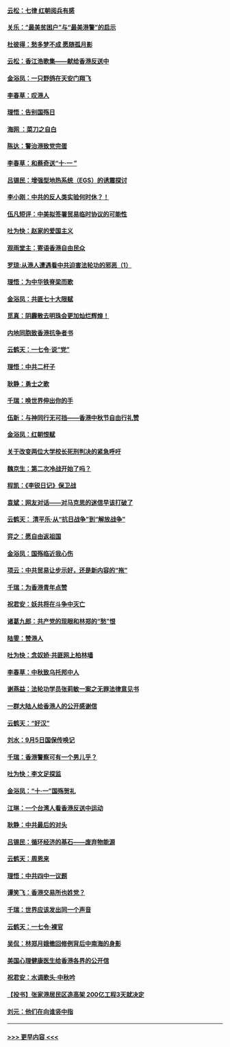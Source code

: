 #### [云松：七律 红朝阅兵有感](../pages/nsc993/n11542394.md?t=09242033) 
#### [关乐：“最美贫困户”与“最美港警”的启示](../pages/nsc993/n11542252.md?t=09242033) 
#### [杜彼得：愁多梦不成 愿随孤月影](../pages/nsc993/n11540296.md?t=09242033) 
#### [云松：香江浩歌集——献给香港反送中](../pages/nsc993/n11540149.md?t=09242033) 
#### [金浴凤：一只野鸽在天安门翔飞](../pages/nsc993/n11540280.md?t=09242033) 
#### [李春草：叹港人](../pages/nsc993/n11540119.md?t=09242033) 
#### [理悟：告别国殇日](../pages/nsc993/n11539610.md?t=09242033) 
#### [海网 ：菜刀之自白](../pages/nsc993/n11539597.md?t=09242033) 
#### [陈达：警治港致党完蛋](../pages/nsc993/n11538127.md?t=09242033) 
#### [李春草：和蔡奇送“十·一 ”](../pages/nsc993/n11537810.md?t=09242033) 
#### [吕锡民：增强型地热系统（EGS）的诱震探讨](../pages/nsc993/n11537765.md?t=09242033) 
#### [李小刚：中共的反人类实验何时休？！](../pages/nsc993/n11537669.md?t=09242033) 
#### [伍凡短评：中美拟签署贸易临时协议的可能性](../pages/nsc993/n11536773.md?t=09242033) 
#### [吐为快：赵家的爱国主义](../pages/nsc993/n11536750.md?t=09242033) 
#### [观雨堂主：寄语香港自由民众](../pages/nsc993/n11536735.md?t=09242033) 
#### [罗琼:从港人遭遇看中共迫害法轮功的邪恶（1）](../pages/nsc993/n11507862.md?t=09242033) 
#### [理悟：为中华铁脊梁而歌](../pages/nsc993/n11534458.md?t=09242033) 
#### [金浴凤：共匪七十大限赋](../pages/nsc993/n11534434.md?t=09242033) 
#### [觅真：阴霾散去明珠会更加灿烂辉煌！](../pages/nsc993/n11531858.md?t=09242033) 
#### [内地同胞致香港抗争者书](../pages/nsc993/n11531645.md?t=09242033) 
#### [云鹤天：一七令‧说“党”](../pages/nsc993/n11529099.md?t=09242033) 
#### [理悟：中共二杆子](../pages/nsc993/n11529046.md?t=09242033) 
#### [耿静：勇士之歌](../pages/nsc993/n11527562.md?t=09242033) 
#### [千瑞：唤世界伸出你的手](../pages/nsc993/n11526942.md?t=09242033) 
#### [伍新：与神同行无可挡——香港中秋节自由行礼赞](../pages/nsc993/n11526801.md?t=09242033) 
#### [金浴凤：红朝恨赋](../pages/nsc993/n11524312.md?t=09242033) 
#### [关于改变两位大学校长死刑判决的紧急呼吁](../pages/nsc993/n11524103.md?t=09242033) 
#### [魏京生：第二次冷战开始了吗？](../pages/nsc993/n11524023.md?t=09242033) 
#### [程凯：《李锐日记》保卫战](../pages/nsc993/n11522922.md?t=09242033) 
#### [袁斌：网友对话——对马克思的迷信早该打破了](../pages/nsc993/n11522561.md?t=09242033) 
#### [云鹤天： 清平乐‧从“抗日战争”到“解放战争”](../pages/nsc993/n11522917.md?t=09242033) 
#### [弈之：愿自由返祖国](../pages/nsc993/n11522810.md?t=09242033) 
#### [金浴凤：国殇临近我心伤](../pages/nsc993/n11522406.md?t=09242033) 
#### [项云：中共贸易让步示好，还是新内容的“拖”](../pages/nsc993/n11522395.md?t=09242033) 
#### [千瑞：为香港青年点赞](../pages/nsc993/n11521768.md?t=09242033) 
#### [祝君安：妖共将在斗争中灭亡](../pages/nsc993/n11520950.md?t=09242033) 
#### [诸葛九郎：共产党的现眼和林郑的“愁”恨](../pages/nsc993/n11520625.md?t=09242033) 
#### [陆雯：赞港人](../pages/nsc993/n11520609.md?t=09242033) 
#### [吐为快：念奴娇‧共匪网上柏林墙](../pages/nsc993/n11519122.md?t=09242033) 
#### [李春草：中秋致乌托邦中人](../pages/nsc993/n11518776.md?t=09242033) 
#### [谢燕益：法轮功学员张莉敏一案之无罪法律意见书](../pages/nsc993/n11517600.md?t=09242033) 
#### [一群大陆人给香港人的公开感谢信](../pages/nsc993/n11514797.md?t=09242033) 
#### [云鹤天：“好汉”](../pages/nsc993/n11513536.md?t=09242033) 
#### [刘水：9月5日国保传唤记](../pages/nsc993/n11513460.md?t=09242033) 
#### [千瑞：香港警察可有一个男儿乎？](../pages/nsc993/n11513109.md?t=09242033) 
#### [吐为快：李文足探监](../pages/nsc993/n11509622.md?t=09242033) 
#### [金浴凤：“十‧一”国殇贺礼](../pages/nsc993/n11509593.md?t=09242033) 
#### [江琳：一个台湾人看香港反送中运动](../pages/nsc993/n11509211.md?t=09242033) 
#### [耿静：中共最后的对头](../pages/nsc993/n11508308.md?t=09242033) 
#### [吕锡民：循环经济的基石——废弃物能源](../pages/nsc993/n11508212.md?t=09242033) 
#### [云鹤天：周恩来](../pages/nsc993/n11508055.md?t=09242033) 
#### [理悟：中共四中一议题](../pages/nsc993/n11507782.md?t=09242033) 
#### [谭笑飞：香港交易所也姓党？](../pages/nsc993/n11507753.md?t=09242033) 
#### [千瑞：世界应该发出同一个声音](../pages/nsc993/n11507290.md?t=09242033) 
#### [云鹤天：一七令‧裸官](../pages/nsc993/n11507177.md?t=09242033) 
#### [吴侃：林郑月娥撤回修例背后中南海的身影](../pages/nsc993/n11506876.md?t=09242033) 
#### [美国心理健康医生给香港各界的公开信](../pages/nsc993/n11506809.md?t=09242033) 
#### [祝君安：水调歌头‧中秋吟](../pages/nsc993/n11506758.md?t=09242033) 
#### [【投书】张家港居民区造高架 200亿工程3天就决定](../pages/nsc993/n11506682.md?t=09242033) 
#### [刘元：他们在向谁竖中指](../pages/nsc993/n11505384.md?t=09242033) 

----
#### [ >>> 更早内容 <<< ](../indexes/nsc993-earlier.md)
